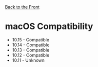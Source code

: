 [Back to the Front](Advanced-CPU-Details)

# macOS Compatibility

- 10.15 - Compatible
- 10.14 - Compatible 
- 10.13 - Compatible
- 10.12 - Compatible
- 10.11 - Unknown
